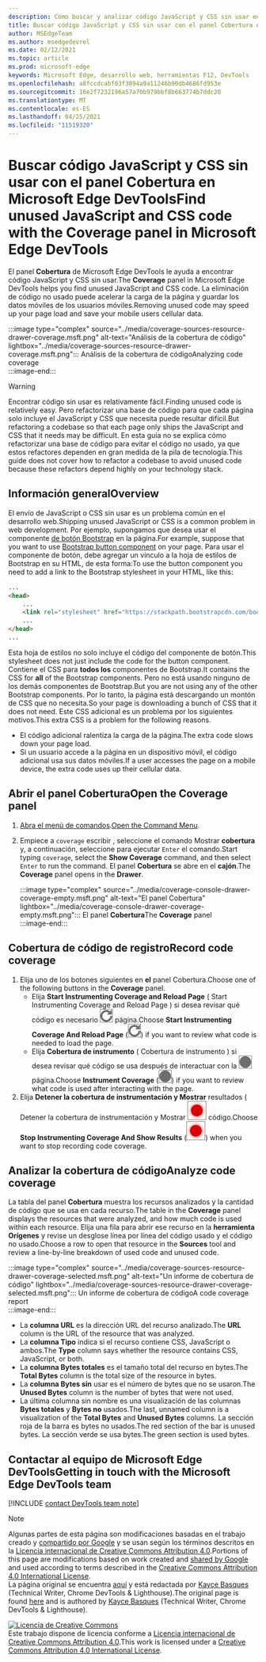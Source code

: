 ```yaml
---
description: Cómo buscar y analizar código JavaScript y CSS sin usar en Microsoft Edge DevTools.
title: Buscar código JavaScript y CSS sin usar con el panel Cobertura en Microsoft Edge DevTools
author: MSEdgeTeam
ms.author: msedgedevrel
ms.date: 02/12/2021
ms.topic: article
ms.prod: microsoft-edge
keywords: Microsoft Edge, desarrollo web, herramientas F12, DevTools
ms.openlocfilehash: a8fccdcabf03f3894a9a11246b90db4686fd953e
ms.sourcegitcommit: 16e2f7232196a57a70b979bbf8b663774b7ddc20
ms.translationtype: MT
ms.contentlocale: es-ES
ms.lasthandoff: 04/25/2021
ms.locfileid: "11519320"
---
```

<!-- Copyright Kayce Basques 

   Licensed under the Apache License, Version 2.0 (the "License");
   you may not use this file except in compliance with the License.
   You may obtain a copy of the License at

       https://www.apache.org/licenses/LICENSE-2.0

   Unless required by applicable law or agreed to in writing, software
   distributed under the License is distributed on an "AS IS" BASIS,
   WITHOUT WARRANTIES OR CONDITIONS OF ANY KIND, either express or implied.
   See the License for the specific language governing permissions and
   limitations under the License.  -->

# <a name="find-unused-javascript-and-css-code-with-the-coverage-panel-in-microsoft-edge-devtools"></a><span data-ttu-id="28330-104">Buscar código JavaScript y CSS sin usar con el panel Cobertura en Microsoft Edge DevTools</span><span class="sxs-lookup"><span data-stu-id="28330-104">Find unused JavaScript and CSS code with the Coverage panel in Microsoft Edge DevTools</span></span>  

<span data-ttu-id="28330-105">El panel **Cobertura** de Microsoft Edge DevTools le ayuda a encontrar código JavaScript y CSS sin usar.</span><span class="sxs-lookup"><span data-stu-id="28330-105">The **Coverage** panel in Microsoft Edge DevTools helps you find unused JavaScript and CSS code.</span></span>  <span data-ttu-id="28330-106">La eliminación de código no usado puede acelerar la carga de la página y guardar los datos móviles de los usuarios móviles.</span><span class="sxs-lookup"><span data-stu-id="28330-106">Removing unused code may speed up your page load and save your mobile users cellular data.</span></span>  

:::image type="complex" source="../media/coverage-sources-resource-drawer-coverage.msft.png" alt-text="Análisis de la cobertura de código" lightbox="../media/coverage-sources-resource-drawer-coverage.msft.png":::
   <span data-ttu-id="28330-108">Análisis de la cobertura de código</span><span class="sxs-lookup"><span data-stu-id="28330-108">Analyzing code coverage</span></span>  
:::image-end:::  

> [!WARNING]
> <span data-ttu-id="28330-109">Encontrar código sin usar es relativamente fácil.</span><span class="sxs-lookup"><span data-stu-id="28330-109">Finding unused code is relatively easy.</span></span>  <span data-ttu-id="28330-110">Pero refactorizar una base de código para que cada página solo incluye el JavaScript y CSS que necesita puede resultar difícil.</span><span class="sxs-lookup"><span data-stu-id="28330-110">But refactoring a codebase so that each page only ships the JavaScript and CSS that it needs may be difficult.</span></span>  <span data-ttu-id="28330-111">En esta guía no se explica cómo refactorizar una base de código para evitar el código no usado, ya que estos refactores dependen en gran medida de la pila de tecnología.</span><span class="sxs-lookup"><span data-stu-id="28330-111">This guide does not cover how to refactor a codebase to avoid unused code because these refactors depend highly on your technology stack.</span></span>  

## <a name="overview"></a><span data-ttu-id="28330-112">Información general</span><span class="sxs-lookup"><span data-stu-id="28330-112">Overview</span></span>  

<span data-ttu-id="28330-113">El envío de JavaScript o CSS sin usar es un problema común en el desarrollo web.</span><span class="sxs-lookup"><span data-stu-id="28330-113">Shipping unused JavaScript or CSS is a common problem in web development.</span></span>  <span data-ttu-id="28330-114">Por ejemplo, supongamos que desea usar el componente [de botón Bootstrap][BootstrapButtons] en la página.</span><span class="sxs-lookup"><span data-stu-id="28330-114">For example, suppose that you want to use [Bootstrap button component][BootstrapButtons] on your page.</span></span>  <span data-ttu-id="28330-115">Para usar el componente de botón, debe agregar un vínculo a la hoja de estilos de Bootstrap en su HTML, de esta forma:</span><span class="sxs-lookup"><span data-stu-id="28330-115">To use the button component you need to add a link to the Bootstrap stylesheet in your HTML, like this:</span></span>  

```html
...
<head>
    ...
    <link rel="stylesheet" href="https://stackpath.bootstrapcdn.com/bootstrap/4.3.1/css/bootstrap.min.css" integrity="sha384-ggOyR0iXCbMQv3Xipma34MD+dH/1fQ784/j6cY/iJTQUOhcWr7x9JvoRxT2MZw1T" crossorigin="anonymous">
    ...
</head>
...
```  

<span data-ttu-id="28330-116">Esta hoja de estilos no solo incluye el código del componente de botón.</span><span class="sxs-lookup"><span data-stu-id="28330-116">This stylesheet does not just include the code for the button component.</span></span>  <span data-ttu-id="28330-117">Contiene el CSS para **todos los** componentes de Bootstrap.</span><span class="sxs-lookup"><span data-stu-id="28330-117">It contains the CSS for **all** of the Bootstrap components.</span></span>  <span data-ttu-id="28330-118">Pero no está usando ninguno de los demás componentes de Bootstrap.</span><span class="sxs-lookup"><span data-stu-id="28330-118">But you are not using any of the other Bootstrap components.</span></span>  <span data-ttu-id="28330-119">Por lo tanto, la página está descargando un montón de CSS que no necesita.</span><span class="sxs-lookup"><span data-stu-id="28330-119">So your page is downloading a bunch of CSS that it does not need.</span></span>  <span data-ttu-id="28330-120">Este CSS adicional es un problema por los siguientes motivos.</span><span class="sxs-lookup"><span data-stu-id="28330-120">This extra CSS is a problem for the following reasons.</span></span>  

*   <span data-ttu-id="28330-121">El código adicional ralentiza la carga de la página.</span><span class="sxs-lookup"><span data-stu-id="28330-121">The extra code slows down your page load.</span></span>  <!--Navigate to [Render-Blocking CSS][render].  -->  
*   <span data-ttu-id="28330-122">Si un usuario accede a la página en un dispositivo móvil, el código adicional usa sus datos móviles.</span><span class="sxs-lookup"><span data-stu-id="28330-122">If a user accesses the page on a mobile device, the extra code uses up their cellular data.</span></span>  
    
<!--[render]: /web/fundamentals/performance/critical-rendering-path/render-blocking-css  -->  

## <a name="open-the-coverage-panel"></a><span data-ttu-id="28330-123">Abrir el panel Cobertura</span><span class="sxs-lookup"><span data-stu-id="28330-123">Open the Coverage panel</span></span>  

1.  <span data-ttu-id="28330-124">[Abra el menú de comandos][DevToolsCommandMenu].</span><span class="sxs-lookup"><span data-stu-id="28330-124">[Open the Command Menu][DevToolsCommandMenu].</span></span>  
1.  <span data-ttu-id="28330-125">Empiece a `coverage` escribir , seleccione el comando Mostrar **cobertura** y, a continuación, seleccione para ejecutar `Enter` el comando.</span><span class="sxs-lookup"><span data-stu-id="28330-125">Start typing `coverage`, select the **Show Coverage** command, and then select `Enter` to run the command.</span></span>  <span data-ttu-id="28330-126">El panel **Cobertura** se abre en el **cajón**.</span><span class="sxs-lookup"><span data-stu-id="28330-126">The **Coverage** panel opens in the **Drawer**.</span></span>  

    :::image type="complex" source="../media/coverage-console-drawer-coverage-empty.msft.png" alt-text="El panel Cobertura" lightbox="../media/coverage-console-drawer-coverage-empty.msft.png":::
       <span data-ttu-id="28330-128">El panel **Cobertura**</span><span class="sxs-lookup"><span data-stu-id="28330-128">The **Coverage** panel</span></span>  
    :::image-end:::  
    
## <a name="record-code-coverage"></a><span data-ttu-id="28330-129">Cobertura de código de registro</span><span class="sxs-lookup"><span data-stu-id="28330-129">Record code coverage</span></span>  

1.  <span data-ttu-id="28330-130">Elija uno de los botones siguientes en **el** panel Cobertura.</span><span class="sxs-lookup"><span data-stu-id="28330-130">Choose one of the following buttons in the **Coverage** panel.</span></span>  
    *   <span data-ttu-id="28330-131">Elija **Start Instrumenting Coverage and Reload Page** \( Start Instrumenting Coverage and Reload Page \) si desea revisar qué código es necesario ![ para cargar la ](../media/reload-icon.msft.png) página.</span><span class="sxs-lookup"><span data-stu-id="28330-131">Choose **Start Instrumenting Coverage And Reload Page** \(![Start Instrumenting Coverage And Reload Page](../media/reload-icon.msft.png)\) if you want to review what code is needed to load the page.</span></span>  
    *   <span data-ttu-id="28330-132">Elija **Cobertura de instrumento** \( Cobertura de instrumento \) si desea revisar qué código se usa después de interactuar con la ![ ](../media/record-icon.msft.png) página.</span><span class="sxs-lookup"><span data-stu-id="28330-132">Choose **Instrument Coverage** \(![Instrument Coverage](../media/record-icon.msft.png)\) if you want to review what code is used after interacting with the page.</span></span>  
1.  <span data-ttu-id="28330-133">Elija **Detener la cobertura de instrumentación y Mostrar** resultados \( Detener la cobertura de instrumentación y Mostrar ![ resultados \) cuando desee detener la grabación de la cobertura de ](../media/stop-icon.msft.png) código.</span><span class="sxs-lookup"><span data-stu-id="28330-133">Choose **Stop Instrumenting Coverage And Show Results** \(![Stop Instrumenting Coverage And Show Results](../media/stop-icon.msft.png)\) when you want to stop recording code coverage.</span></span>  
    
## <a name="analyze-code-coverage"></a><span data-ttu-id="28330-134">Analizar la cobertura de código</span><span class="sxs-lookup"><span data-stu-id="28330-134">Analyze code coverage</span></span>  

<span data-ttu-id="28330-135">La tabla del panel **Cobertura** muestra los recursos analizados y la cantidad de código que se usa en cada recurso.</span><span class="sxs-lookup"><span data-stu-id="28330-135">The table in the **Coverage** panel displays the resources that were analyzed, and how much code is used within each resource.</span></span>  <span data-ttu-id="28330-136">Elija una fila para abrir ese recurso en la **herramienta Orígenes** y revise un desglose línea por línea del código usado y el código no usado.</span><span class="sxs-lookup"><span data-stu-id="28330-136">Choose a row to open that resource in the **Sources** tool and review a line-by-line breakdown of used code and unused code.</span></span>  

:::image type="complex" source="../media/coverage-sources-resource-drawer-coverage-selected.msft.png" alt-text="Un informe de cobertura de código" lightbox="../media/coverage-sources-resource-drawer-coverage-selected.msft.png":::
   <span data-ttu-id="28330-138">Un informe de cobertura de código</span><span class="sxs-lookup"><span data-stu-id="28330-138">A code coverage report</span></span>  
:::image-end:::  

*   <span data-ttu-id="28330-139">La **columna URL** es la dirección URL del recurso analizado.</span><span class="sxs-lookup"><span data-stu-id="28330-139">The **URL** column is the URL of the resource that was analyzed.</span></span>  
*   <span data-ttu-id="28330-140">La **columna Tipo** indica si el recurso contiene CSS, JavaScript o ambos.</span><span class="sxs-lookup"><span data-stu-id="28330-140">The **Type** column says whether the resource contains CSS, JavaScript, or both.</span></span>  
*   <span data-ttu-id="28330-141">La **columna Bytes totales** es el tamaño total del recurso en bytes.</span><span class="sxs-lookup"><span data-stu-id="28330-141">The **Total Bytes** column is the total size of the resource in bytes.</span></span>  
*   <span data-ttu-id="28330-142">La **columna Bytes sin** usar es el número de bytes que no se usaron.</span><span class="sxs-lookup"><span data-stu-id="28330-142">The **Unused Bytes** column is the number of bytes that were not used.</span></span>  
*   <span data-ttu-id="28330-143">La última columna sin nombre es una visualización de las columnas **Bytes totales** y **Bytes no** usados.</span><span class="sxs-lookup"><span data-stu-id="28330-143">The last, unnamed column is a visualization of the **Total Bytes** and **Unused Bytes** columns.</span></span>  <span data-ttu-id="28330-144">La sección roja de la barra es bytes no usados.</span><span class="sxs-lookup"><span data-stu-id="28330-144">The red section of the bar is unused bytes.</span></span>  <span data-ttu-id="28330-145">La sección verde se usa bytes.</span><span class="sxs-lookup"><span data-stu-id="28330-145">The green section is used bytes.</span></span>  
    
## <a name="getting-in-touch-with-the-microsoft-edge-devtools-team"></a><span data-ttu-id="28330-146">Contactar al equipo de Microsoft Edge DevTools</span><span class="sxs-lookup"><span data-stu-id="28330-146">Getting in touch with the Microsoft Edge DevTools team</span></span>  

[!INCLUDE [contact DevTools team note](../includes/contact-devtools-team-note.md)]  

<!-- links -->  

[DevToolsCommandMenu]: ../command-menu/index.md "Ejecute comandos con el menú Comando de Microsoft Edge DevTools | Microsoft Docs"  

[BootstrapButtons]: https://getbootstrap.com/docs/4.3/components/buttons "Botones - Bootstrap"  

> [!NOTE]
> <span data-ttu-id="28330-149">Algunas partes de esta página son modificaciones basadas en el trabajo creado y [compartido por Google][GoogleSitePolicies] y se usan según los términos descritos en la [Licencia internacional de Creative Commons Attribution 4.0][CCA4IL].</span><span class="sxs-lookup"><span data-stu-id="28330-149">Portions of this page are modifications based on work created and [shared by Google][GoogleSitePolicies] and used according to terms described in the [Creative Commons Attribution 4.0 International License][CCA4IL].</span></span>  
> <span data-ttu-id="28330-150">La página original se encuentra [aquí](https://developers.google.com/web/tools/chrome-devtools/coverage/index) y está redactada por [Kayce Basques][KayceBasques] \(Technical Writer, Chrome DevTools \& Lighthouse\).</span><span class="sxs-lookup"><span data-stu-id="28330-150">The original page is found [here](https://developers.google.com/web/tools/chrome-devtools/coverage/index) and is authored by [Kayce Basques][KayceBasques] \(Technical Writer, Chrome DevTools \& Lighthouse\).</span></span>  

[![Licencia de Creative Commons][CCby4Image]][CCA4IL]  
<span data-ttu-id="28330-152">Este trabajo dispone de licencia conforme a [Licencia internacional de Creative Commons Attribution 4.0][CCA4IL].</span><span class="sxs-lookup"><span data-stu-id="28330-152">This work is licensed under a [Creative Commons Attribution 4.0 International License][CCA4IL].</span></span>  

[CCA4IL]: https://creativecommons.org/licenses/by/4.0  
[CCby4Image]: https://i.creativecommons.org/l/by/4.0/88x31.png  
[GoogleSitePolicies]: https://developers.google.com/terms/site-policies  
[KayceBasques]: https://developers.google.com/web/resources/contributors/kaycebasques  
